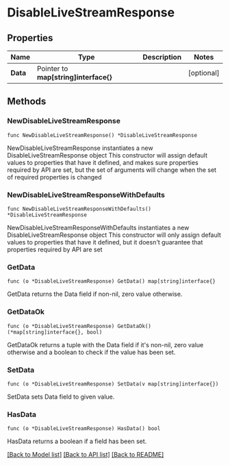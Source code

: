 # DisableLiveStreamResponse

## Properties

Name | Type | Description | Notes
------------ | ------------- | ------------- | -------------
**Data** | Pointer to **map[string]interface{}** |  | [optional] 

## Methods

### NewDisableLiveStreamResponse

`func NewDisableLiveStreamResponse() *DisableLiveStreamResponse`

NewDisableLiveStreamResponse instantiates a new DisableLiveStreamResponse object
This constructor will assign default values to properties that have it defined,
and makes sure properties required by API are set, but the set of arguments
will change when the set of required properties is changed

### NewDisableLiveStreamResponseWithDefaults

`func NewDisableLiveStreamResponseWithDefaults() *DisableLiveStreamResponse`

NewDisableLiveStreamResponseWithDefaults instantiates a new DisableLiveStreamResponse object
This constructor will only assign default values to properties that have it defined,
but it doesn't guarantee that properties required by API are set

### GetData

`func (o *DisableLiveStreamResponse) GetData() map[string]interface{}`

GetData returns the Data field if non-nil, zero value otherwise.

### GetDataOk

`func (o *DisableLiveStreamResponse) GetDataOk() (*map[string]interface{}, bool)`

GetDataOk returns a tuple with the Data field if it's non-nil, zero value otherwise
and a boolean to check if the value has been set.

### SetData

`func (o *DisableLiveStreamResponse) SetData(v map[string]interface{})`

SetData sets Data field to given value.

### HasData

`func (o *DisableLiveStreamResponse) HasData() bool`

HasData returns a boolean if a field has been set.


[[Back to Model list]](../README.md#documentation-for-models) [[Back to API list]](../README.md#documentation-for-api-endpoints) [[Back to README]](../README.md)


